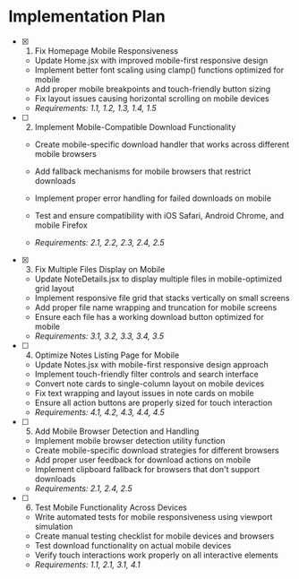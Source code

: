 # Implementation Plan

- [x] 1. Fix Homepage Mobile Responsiveness


  - Update Home.jsx with improved mobile-first responsive design
  - Implement better font scaling using clamp() functions optimized for mobile
  - Add proper mobile breakpoints and touch-friendly button sizing
  - Fix layout issues causing horizontal scrolling on mobile devices
  - _Requirements: 1.1, 1.2, 1.3, 1.4, 1.5_




- [ ] 2. Implement Mobile-Compatible Download Functionality
  - Create mobile-specific download handler that works across different mobile browsers
  - Add fallback mechanisms for mobile browsers that restrict downloads


  - Implement proper error handling for failed downloads on mobile
  - Test and ensure compatibility with iOS Safari, Android Chrome, and mobile Firefox
  - _Requirements: 2.1, 2.2, 2.3, 2.4, 2.5_

- [x] 3. Fix Multiple Files Display on Mobile



  - Update NoteDetails.jsx to display multiple files in mobile-optimized grid layout
  - Implement responsive file grid that stacks vertically on small screens
  - Add proper file name wrapping and truncation for mobile screens
  - Ensure each file has a working download button optimized for mobile
  - _Requirements: 3.1, 3.2, 3.3, 3.4, 3.5_

- [ ] 4. Optimize Notes Listing Page for Mobile
  - Update Notes.jsx with mobile-first responsive design approach
  - Implement touch-friendly filter controls and search interface
  - Convert note cards to single-column layout on mobile devices
  - Fix text wrapping and layout issues in note cards on mobile
  - Ensure all action buttons are properly sized for touch interaction
  - _Requirements: 4.1, 4.2, 4.3, 4.4, 4.5_

- [ ] 5. Add Mobile Browser Detection and Handling
  - Implement mobile browser detection utility function
  - Create mobile-specific download strategies for different browsers
  - Add proper user feedback for download actions on mobile
  - Implement clipboard fallback for browsers that don't support downloads
  - _Requirements: 2.1, 2.4, 2.5_

- [ ] 6. Test Mobile Functionality Across Devices
  - Write automated tests for mobile responsiveness using viewport simulation
  - Create manual testing checklist for mobile devices and browsers
  - Test download functionality on actual mobile devices
  - Verify touch interactions work properly on all interactive elements
  - _Requirements: 1.1, 2.1, 3.1, 4.1_